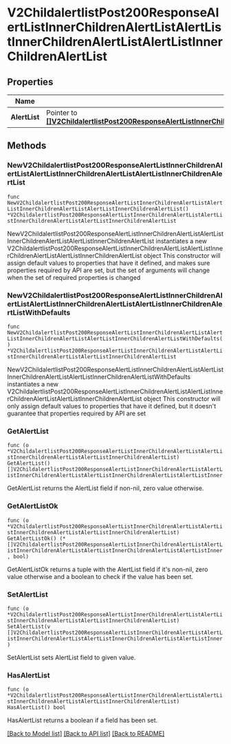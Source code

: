 # V2ChildalertlistPost200ResponseAlertListInnerChildrenAlertListAlertListInnerChildrenAlertListAlertListInnerChildrenAlertList

## Properties

Name | Type | Description | Notes
------------ | ------------- | ------------- | -------------
**AlertList** | Pointer to [**[]V2ChildalertlistPost200ResponseAlertListInnerChildrenAlertListAlertListInnerChildrenAlertListAlertListInnerChildrenAlertListAlertListInner**](V2ChildalertlistPost200ResponseAlertListInnerChildrenAlertListAlertListInnerChildrenAlertListAlertListInnerChildrenAlertListAlertListInner.md) |  | [optional] 

## Methods

### NewV2ChildalertlistPost200ResponseAlertListInnerChildrenAlertListAlertListInnerChildrenAlertListAlertListInnerChildrenAlertList

`func NewV2ChildalertlistPost200ResponseAlertListInnerChildrenAlertListAlertListInnerChildrenAlertListAlertListInnerChildrenAlertList() *V2ChildalertlistPost200ResponseAlertListInnerChildrenAlertListAlertListInnerChildrenAlertListAlertListInnerChildrenAlertList`

NewV2ChildalertlistPost200ResponseAlertListInnerChildrenAlertListAlertListInnerChildrenAlertListAlertListInnerChildrenAlertList instantiates a new V2ChildalertlistPost200ResponseAlertListInnerChildrenAlertListAlertListInnerChildrenAlertListAlertListInnerChildrenAlertList object
This constructor will assign default values to properties that have it defined,
and makes sure properties required by API are set, but the set of arguments
will change when the set of required properties is changed

### NewV2ChildalertlistPost200ResponseAlertListInnerChildrenAlertListAlertListInnerChildrenAlertListAlertListInnerChildrenAlertListWithDefaults

`func NewV2ChildalertlistPost200ResponseAlertListInnerChildrenAlertListAlertListInnerChildrenAlertListAlertListInnerChildrenAlertListWithDefaults() *V2ChildalertlistPost200ResponseAlertListInnerChildrenAlertListAlertListInnerChildrenAlertListAlertListInnerChildrenAlertList`

NewV2ChildalertlistPost200ResponseAlertListInnerChildrenAlertListAlertListInnerChildrenAlertListAlertListInnerChildrenAlertListWithDefaults instantiates a new V2ChildalertlistPost200ResponseAlertListInnerChildrenAlertListAlertListInnerChildrenAlertListAlertListInnerChildrenAlertList object
This constructor will only assign default values to properties that have it defined,
but it doesn't guarantee that properties required by API are set

### GetAlertList

`func (o *V2ChildalertlistPost200ResponseAlertListInnerChildrenAlertListAlertListInnerChildrenAlertListAlertListInnerChildrenAlertList) GetAlertList() []V2ChildalertlistPost200ResponseAlertListInnerChildrenAlertListAlertListInnerChildrenAlertListAlertListInnerChildrenAlertListAlertListInner`

GetAlertList returns the AlertList field if non-nil, zero value otherwise.

### GetAlertListOk

`func (o *V2ChildalertlistPost200ResponseAlertListInnerChildrenAlertListAlertListInnerChildrenAlertListAlertListInnerChildrenAlertList) GetAlertListOk() (*[]V2ChildalertlistPost200ResponseAlertListInnerChildrenAlertListAlertListInnerChildrenAlertListAlertListInnerChildrenAlertListAlertListInner, bool)`

GetAlertListOk returns a tuple with the AlertList field if it's non-nil, zero value otherwise
and a boolean to check if the value has been set.

### SetAlertList

`func (o *V2ChildalertlistPost200ResponseAlertListInnerChildrenAlertListAlertListInnerChildrenAlertListAlertListInnerChildrenAlertList) SetAlertList(v []V2ChildalertlistPost200ResponseAlertListInnerChildrenAlertListAlertListInnerChildrenAlertListAlertListInnerChildrenAlertListAlertListInner)`

SetAlertList sets AlertList field to given value.

### HasAlertList

`func (o *V2ChildalertlistPost200ResponseAlertListInnerChildrenAlertListAlertListInnerChildrenAlertListAlertListInnerChildrenAlertList) HasAlertList() bool`

HasAlertList returns a boolean if a field has been set.


[[Back to Model list]](../README.md#documentation-for-models) [[Back to API list]](../README.md#documentation-for-api-endpoints) [[Back to README]](../README.md)


